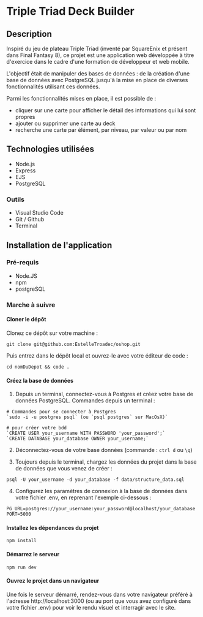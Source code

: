 # Triple Triad Deck Builder

## Description

Inspiré du jeu de plateau Triple Triad (inventé par SquareEnix et présent dans Final Fantasy 8), ce projet est une application web développée à titre d'exercice dans le cadre d'une formation de développeur et web mobile.

L'objectif était de manipuler des bases de données : de la création d'une base de données avec PostgreSQL jusqu'à la mise en place de diverses fonctionnalités utilisant ces données.

Parmi les fonctionnalités mises en place, il est possible de :
- cliquer sur une carte pour afficher le détail des informations qui lui sont propres
- ajouter ou supprimer une carte au deck
- recherche une carte par élément, par niveau, par valeur ou par nom


## Technologies utilisées

- Node.js
- Express
- EJS
- PostgreSQL

### Outils

- Visual Studio Code
- Git / Github
- Terminal

## Installation de l'application
  
### Pré-requis

- Node.JS
- npm
- postgreSQL

### Marche à suivre

#### Cloner le dépôt

Clonez ce dépôt sur votre machine :

```shell
git clone git@github.com:EstelleTroadec/oshop.git
```

Puis entrez dans le dépôt local et ouvrez-le avec votre éditeur de code :

```shell
cd nomDuDepot && code .
```

#### Créez la base de données

1. Depuis un terminal, connectez-vous à Postgres et créez votre base de données PostgreSQL. Commandes depuis un terminal :

```shell
# Commandes pour se connecter à Postgres
`sudo -i -u postgres psql` (ou `psql postgres` sur MacOsX)`

# pour créer votre bdd
`CREATE USER your_username WITH PASSWORD 'your_password';`
`CREATE DATABASE your_database OWNER your_username;`
```

2. Déconnectez-vous de votre base données (commande : `ctrl d` ou `\q`)

3. Toujours depuis le terminal, chargez les données du projet dans la base de données que vous venez de créer :

```shell
psql -U your_username -d your_database -f data/structure_data.sql
```

4. Configurez les paramètres de connexion à la base de données dans votre fichier .env, en reprenant l'exemple ci-dessous :

``` shell
PG_URL=postgres://your_username:your_password@localhost/your_database
PORT=5000
````

#### Installez les dépendances du projet

``` shell
npm install
```

#### Démarrez le serveur

```shell
npm run dev
````

#### Ouvrez le projet dans un navigateur

Une fois le serveur démarré, rendez-vous dans votre navigateur préféré à l'adresse http://localhost:3000 (ou au port que vous avez configuré dans votre fichier .env) pour voir le rendu visuel et interragir avec le site.